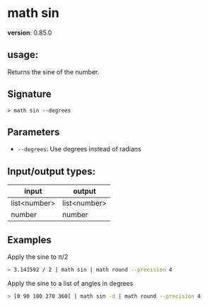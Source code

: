# math sin

**version**: 0.85.0

## **usage**:

Returns the sine of the number.

## Signature

`> math sin --degrees`

## Parameters

- `--degrees`: Use degrees instead of radians

## Input/output types:

| input          | output         |
| -------------- | -------------- |
| list\<number\> | list\<number\> |
| number         | number         |

## Examples

Apply the sine to π/2

```bash
> 3.141592 / 2 | math sin | math round --precision 4
```

Apply the sine to a list of angles in degrees

```bash
> [0 90 180 270 360] | math sin -d | math round --precision 4
```

